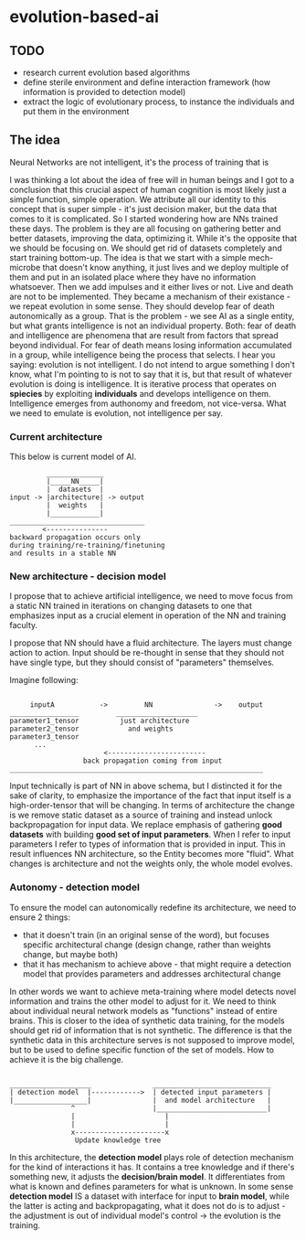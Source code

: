 # evolution-based-ai

## TODO

- research current evolution based algorithms
- define sterile environment and define interaction framework (how information is provided to detection model)
- extract the logic of evolutionary process, to instance the individuals and put them in the environment


## The idea

Neural Networks are not intelligent, it's the process of training that is

I was thinking a lot about the idea of free will in human beings and I got to a conclusion that this crucial aspect of human cognition is most likely just a simple function, simple operation.
We attribute all our identity to this concept that is super simple - it's just decision maker, but the data that comes to it is complicated.
So I started wondering how are NNs trained these days. The problem is they are all focusing on gathering better and better datasets, improving the data, optimizing it. While it's the opposite that we should be focusing on. We should get rid of datasets completely and start training bottom-up.
The idea is that we start with a simple mech-microbe that doesn't know anything, it just lives and we deploy multiple of them and put in an isolated place where they have no information whatsoever. Then we add impulses and it either lives or not. Live and death are not to be implemented. They became a mechanism of their existance - we repeat evolution in some sense. They should develop fear of death autonomically as a group.
That is the problem - we see AI as a single entity, but what grants intelligence is not an individual property. Both: fear of death and intelligence are phenomena that are result from factors that spread beyond individual. For fear of death means losing information accumulated in a group, while intelligence being the process that selects. I hear you saying: evolution is not intelligent. I do not intend to argue something I don't know, what I'm pointing to is not to say that it is, but that result of whatever evolution is doing is intelligence. It is iterative process that operates on **spiecies** by exploiting **individuals** and develops intelligence on them. Intelligence emerges from authonomy and freedom, not vice-versa. What we need to emulate is evolution, not intelligence per say.

### Current architecture

This below is current model of AI.
```
         ______________
         |_____NN_____|
         |  datasets  |
input -> |architecture| -> output
         |  weights   |
         |____________|
_________________________________
        <---------------
backward propagation occurs only
during training/re-training/finetuning
and results in a stable NN
```

### New architecture - decision model

I propose that to achieve artificial intelligence, we need to move focus from a static NN trained in iterations on changing datasets to one that emphasizes input as a crucial element in operation of the NN and training faculty.

I propose that NN should have a fluid architecture. The layers must change action to action.
Input should be re-thought in sense that they should not have single type, but they should consist of "parameters" themselves.

Imagine following:

```

     inputA           ->         NN               ->    output
_________________         ____________________
parameter1_tensor          just architecture
parameter2_tensor            and weights
parameter3_tensor
      ...
                       <------------------------
                  back propagation coming from input
______________________________________________________________

```

Input technically is part of NN in above schema, but I distincted it for the sake of clarity, to emphasize the importance of the fact that input itself is a high-order-tensor that will be changing.
In terms of architecture the change is we remove static dataset as a source of training and instead unlock backpropagation for input data.
We replace emphasis of gathering **good datasets** with building **good set of input parameters**.
When I refer to input parameters I refer to types of information that is provided in input.
This in result influences NN architecture, so the Entity becomes more "fluid".
What changes is architecture and not the weights only, the whole model evolves.


### Autonomy - detection model

To ensure the model can autonomically redefine its architecture, we need to ensure 2 things:
- that it doesn't train (in an original sense of the word), but focuses specific architectural change (design change, rather than weights change, but maybe both)
- that it has mechanism to achieve above - that might require a detection model that provides parameters and addresses architectural change

In other words we want to achieve meta-training where model detects novel information and trains the other model to adjust for it.
We need to think about individual neural network models as "functions" instead of entire brains.
This is closer to the idea of synthetic data training, for the models should get rid of information that is not synthetic. The difference is that the synthetic data in this architecture serves is not supposed to improve model, but to be used to define specific function of the set of models.
How to achieve it is the big challenge.

```

____________________               _____________________________
| detection model  |------------>  | detected input parameters |
|__________________|               |  and model architecture   |
               ^                   |___________________________|
               |                      |
               |                      |
               x----------------------x
                Update knowledge tree
```


In this architecture, the **detection model** plays role of detection mechanism for the kind of interactions it has.
It contains a tree knowledge and if there's something new, it adjusts the **decision/brain model**.
It differentiates from what is known and defines parameters for what is unknown.
In some sense **detection model** IS a dataset with interface for input to **brain model**, while the latter is acting and backpropagating, what it does not do is to adjust - the adjustment is out of individual model's control -> the evolution is the training.



